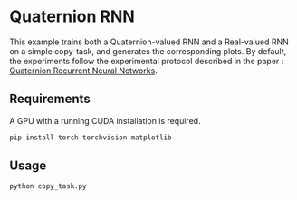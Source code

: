 # Quaternion RNN

This example trains both a Quaternion-valued RNN and a Real-valued RNN on a simple copy-task, and generates the corresponding plots.
By default, the experiments follow the experimental protocol described in the paper : [Quaternion Recurrent Neural Networks](https://arxiv.org/abs/1806.04418).

Requirements
------------
A GPU with a running CUDA installation is required.
```bash
pip install torch torchvision matplotlib      
```

Usage
------------

```bash
python copy_task.py        
```

